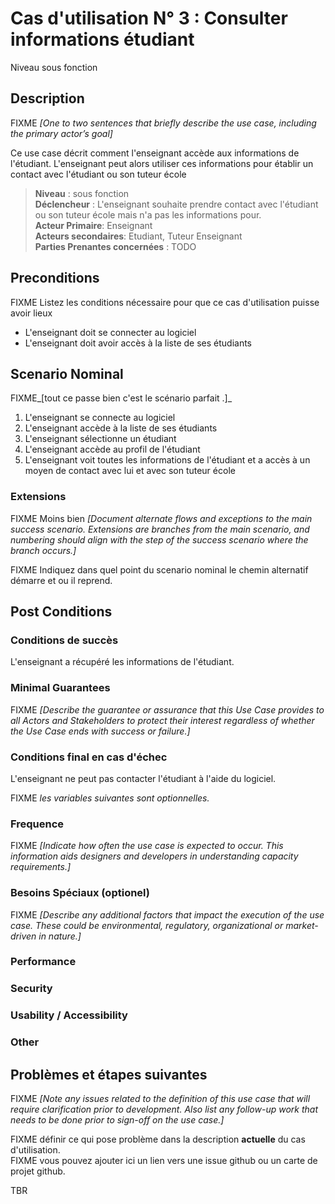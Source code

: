 # Cas d'utilisation N° 3 :  Consulter informations étudiant

Niveau sous fonction

##	Description

FIXME _[One to two sentences that briefly describe the use case, including the primary actor’s goal]_   

Ce use case décrit comment l'enseignant accède aux informations de l'étudiant. L'enseignant peut alors utiliser ces informations pour établir un contact avec l'étudiant ou son tuteur école

> **Niveau** : sous fonction  
> **Déclencheur** : L'enseignant souhaite prendre contact avec l'étudiant ou son tuteur école mais n'a pas les informations pour.  
> **Acteur Primaire**: Enseignant    
> **Acteurs secondaires**: Etudiant, Tuteur Enseignant   
> **Parties Prenantes concernées** : TODO   
 
 
## Preconditions

FIXME Listez les conditions nécessaire pour que ce cas d'utilisation puisse avoir lieux

- L'enseignant doit se connecter au logiciel
- L'enseignant doit avoir accès à la liste de ses étudiants

## Scenario Nominal

FIXME_[tout ce passe bien c'est le scénario parfait .]_

1.	L'enseignant se connecte au logiciel  
2.	L'enseignant accède à la liste de ses étudiants  
3.	L'enseignant sélectionne un étudiant  
4.	L'enseignant accède au profil de l'étudiant
5. L'enseignant voit toutes les informations de l'étudiant et a accès à un moyen de contact avec lui et avec son tuteur école

###	Extensions
FIXME Moins bien _[Document alternate flows and exceptions to the main success scenario. Extensions are branches from the main scenario, and numbering should align with the step of the success scenario where the branch occurs.]_

FIXME Indiquez dans quel point du scenario nominal le chemin alternatif démarre et ou il reprend.


## Post Conditions
### Conditions de succès 
L'enseignant a récupéré les informations de l'étudiant.

### Minimal Guarantees
FIXME _[Describe the guarantee or assurance that this Use Case provides to all Actors and Stakeholders to protect their interest regardless of whether the Use Case ends with success or failure.]_

### Conditions final en cas d'échec
L'enseignant ne peut pas contacter l'étudiant à l'aide du logiciel.

FIXME _les variables suivantes sont optionnelles._

### Frequence
FIXME _[Indicate how often the use case is expected to occur. This information aids designers and developers in understanding capacity requirements.]_   
### Besoins Spéciaux (optionel)  
FIXME _[Describe any additional factors that impact the execution of the use case. These could be environmental, regulatory, organizational or market-driven in nature.]_  
### Performance  
###	Security  
###	Usability / Accessibility  
###	Other  

##	Problèmes et étapes suivantes  
FIXME _[Note any issues related to the definition of this use case that will require clarification prior to development. Also list any follow-up work that needs to be done prior to sign-off on the use case.]_  

FIXME définir ce qui pose problème dans la description **actuelle** du cas d'utilisation.  
FIXME vous pouvez ajouter ici un lien vers une issue github ou un carte de projet github.

TBR
